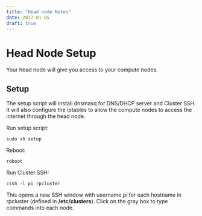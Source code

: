```yaml
---
title: "Head node Notes"
date: 2017-01-05
draft: true
---
```


# Head Node Setup

Your head node will give you access to your compute nodes.

## Setup

The setup script will install dnsmasq for DNS/DHCP server and Cluster SSH. It will also configure the iptables to allow the compute nodes to access the internet through the head node.

Run setup script:

    sudo sh setup

Reboot:

    reboot

Run Cluster SSH:

    cssh -l pi rpcluster

This opens a new SSH window with username *pi* for each hostname in rpcluster (defined in **/etc/clusters**). Click on the gray box to type commands into each node.
